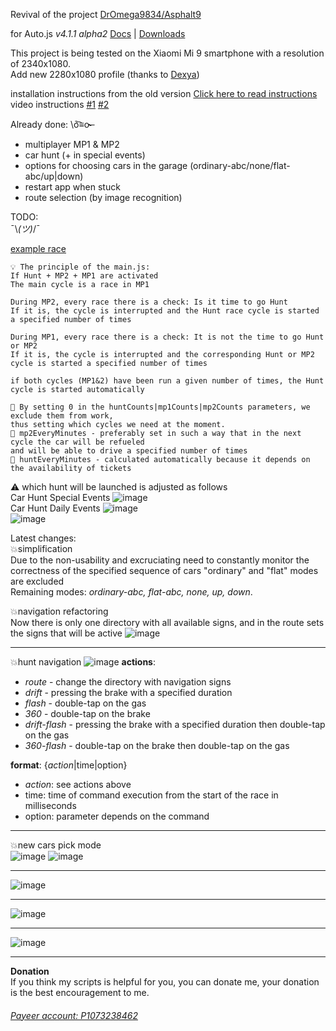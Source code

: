 Revival of the project <a href = "https://github.com/DrOmega9834/Asphalt9" target = "_blank">DrOmega9834\/Asphalt9</a>

for Auto.js *v4.1.1 alpha2* <a href = "https://hyb1996.github.io/AutoJs-Docs/#/?id=%e7%bb%bc%e8%bf%b0" target = "_blank">Docs</a> | <a href = "https://drive.google.com/file/d/15Y-p6lKDv5PJU17pd1eV_09ynn05X1B6/view?usp=sharing" target = "_blank">Downloads</a>

This project is being tested on the Xiaomi Mi 9 smartphone with a resolution of 2340x1080.  
Add new 2280x1080 profile (thanks to <a href = "https://github.com/Dexya" target = "_blank">Dexya</a>)

installation instructions from the old version <a href = "./readme/README_EN.md" target = "_blank">Click here to read instructions</a>  
video instructions <a href = "https://www.youtube.com/watch?v=O-ROD0nzIhE" target = "_blank">#1</a> <a href = "https://www.youtube.com/watch?v=dC_V8fuvykQ" target = "_blank">#2</a>  

Already done: \ō͡≡o˞̶
- multiplayer MP1 & MP2
- car hunt (+ in special events)
- options for choosing cars in the garage (ordinary-abc/none/flat-abc/up|down)
- restart app when stuck
- route selection (by image recognition)

TODO:  
 ¯\\_(ツ)_/¯  

[example race](https://www.youtube.com/watch?v=yx-xXiE0fXM)
```
💡 The principle of the main.js:  
If Hunt + MP2 + MP1 are activated  
The main cycle is a race in MP1  

During MP2, every race there is a check: Is it time to go Hunt  
If it is, the cycle is interrupted and the Hunt race cycle is started a specified number of times  

During MP1, every race there is a check: It is not the time to go Hunt or MP2  
If it is, the cycle is interrupted and the corresponding Hunt or MP2 cycle is started a specified number of times  

if both cycles (MP1&2) have been run a given number of times, the Hunt cycle is started automatically  
 
🔹 By setting 0 in the huntCounts|mp1Counts|mp2Counts parameters, we exclude them from work,  
thus setting which cycles we need at the moment.  
🔹 mp2EveryMinutes - preferably set in such a way that in the next cycle the car will be refueled  
and will be able to drive a specified number of times  
🔹 huntEveryMinutes - calculated automatically because it depends on the availability of tickets
```
⚠️ which hunt will be launched is adjusted as follows    
Car Hunt Special Events ![image](https://user-images.githubusercontent.com/25618671/174010423-6d6a0dae-3214-4f23-9930-e4ec585a6dc3.png)  
Car Hunt Daily Events ![image](https://user-images.githubusercontent.com/25618671/174010184-f7c35baa-4508-4789-a020-a3113018c277.png)  
![image](https://user-images.githubusercontent.com/25618671/174287133-d226b7af-4bcd-492d-97a4-41b0ce9e2272.png)

Latest changes:  
💥simplification  
Due to the non-usability and excruciating need to constantly monitor the correctness of the specified sequence of cars "ordinary" and "flat" modes are excluded  
Remaining modes: *ordinary-abc, flat-abc, none, up, down*.  

💥navigation refactoring  
Now there is only one directory with all available signs, and in the route sets the signs that will be active 
![image](https://user-images.githubusercontent.com/25618671/155859660-de0f80e0-7660-479b-9e60-939ab20ab3da.png)

<hr>

💥hunt navigation
![image](https://user-images.githubusercontent.com/25618671/152245137-fd79636b-e7fa-4f84-ab56-c99c3053e8ce.png)
__actions__:
- *route* - change the directory with navigation signs  
- *drift* - pressing the brake with a specified duration  
- *flash* - double-tap on the gas  
- *360* - double-tap on the brake  
- *drift-flash* - pressing the brake with a specified duration then double-tap on the gas  
- *360-flash* - double-tap on the brake then double-tap on the gas  

__format__: {*action*|time|option}  
- *action*: see actions above
- time: time of command execution from the start of the race in milliseconds
- option: parameter depends on the command  

<hr>

💥new cars pick mode  
![image](https://user-images.githubusercontent.com/25618671/152342720-a816db41-a0f2-40df-8c9a-901c545c12b8.png)
![image](https://user-images.githubusercontent.com/25618671/152342782-00fbbcbd-e1af-4035-8e93-5ba5959a7a1e.png)

<hr>

![image](https://user-images.githubusercontent.com/25618671/152342822-e86691f0-fb55-4318-9b84-de350041a7cb.png)

<hr>

![image](https://user-images.githubusercontent.com/25618671/152342856-3384f3e0-eaaf-40eb-a486-71d95a6d84cc.png)

<hr>

![image](https://user-images.githubusercontent.com/25618671/152342891-4ee37d45-b6a7-4d23-b15a-6b3c15208c96.png)
___
**Donation**  
If you think my scripts is helpful for you, you can donate me, your donation is the best encouragement to me.  
###### <a href = "https://payeer.com/" target = "_blank">Payeer account: P1073238462</a>
